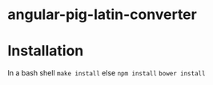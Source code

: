 # angular-pig-latin-converter

# Installation
In a bash shell `make install`
	else
		`npm install`
		`bower install`